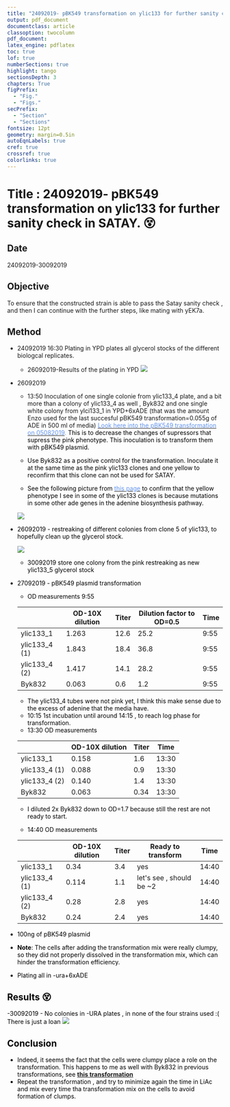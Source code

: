 ```yaml
---
title: "24092019- pBK549 transformation on ylic133 for further sanity check in SATAY."
output: pdf_document
documentclass: article
classoption: twocolumn
pdf_document:
latex_engine: pdflatex
toc: true
lof: true
numberSections: true
highlight: tango
sectionsDepth: 3
chapters: True
figPrefix:
  - "Fig."
  - "Figs."
secPrefix:
  - "Section"
  - "Sections"
fontsize: 12pt
geometry: margin=0.5in
autoEqnLabels: true
cref: true
crossref: true
colorlinks: true
---
```


# Title : 24092019- pBK549 transformation on ylic133 for further sanity check in SATAY. 😵

## Date
24092019-30092019

## Objective
To ensure that the constructed strain is able to pass the Satay sanity check , and then I can continue with the further steps, like mating with yEK7a.

## Method
- 24092019 16:30 Plating in YPD plates all glycerol stocks of the different biologcal replicates.
  - 26092019-Results of the plating in YPD
   ![](../images/27092019-glycerol-stocks-ylic133-all.png)
- 26092019
  - 13:50 Inoculation of one single colonie from ylic133_4 plate, and a bit more than a colony of ylic133_4 as well , Byk832 and one single white colony from ylci133_1 in YPD+6xADE (that was the amount Enzo used for the last succesful pBK549 transformation=0.055g of ADE in 500 ml of media) [<font color='CornflowerBlue'> Look here into the pBK549 transformation on 05082019](../2019-08/2019-08-05_Exp-Byk832-transformation-with-pBK549.md). <font color='black'> This is to decrease the changes of supressors that supress the pink phenotype. This inoculation is to transform them with pBK549 plasmid.
  - Use Byk832 as a positive control for the transformation. Inoculate it at the same time as the pink ylic133 clones and one yellow to reconfirm that this clone can not be used for SATAY.

  - See the following picture from [<font color='CornflowerBlue'> this page](https://www.phys.ksu.edu/gene/GENEFAQ.html) <font color='black'> to confirm that the yellow phenotype I see in some of the ylic133 clones is because mutations in some other ade genes in the adenine biosynthesis pathway.

  ![](../images/ade2-supressor-mutations.png)
- 26092019 - restreaking of different colonies from clone 5 of ylic133, to hopefully clean up the glycerol stock.

   ![](../images/re-streaking-ylic133-5-30092019.png)
   - 30092019 store one colony from the pink restreaking as new ylic133_5 glycerol stock
- 27092019 - pBK549 plasmid transformation
  - OD measurements 9:55

  |   | OD-10X dilution |Titer   |Dilution factor to OD=0.5   |Time|
  |---|---|---|---|---|
  | ylic133_1  |1.263  | 12.6  | 25.2  | 9:55 |
  | ylic133_4 (1)  |1.843   |18.4  | 36.8  | 9:55 |
  | ylic133_4 (2)  |1.417   | 14.1  | 28.2  | 9:55 |
  | Byk832  |0.063  | 0.6  | 1.2  | 9:55 |
  - The ylic133_4 tubes were not pink yet, I think this make sense due to the excess of adenine that the media have.
  - 10:15 1st incubation until around 14:15 , to reach log phase for transformation.
  - 13:30 OD measurements

  |   | OD-10X dilution |Titer   |Time|
  |---|---|---|---|
  | ylic133_1  |0.158  | 1.6  |  13:30 |
  | ylic133_4 (1)  |0.088  |0.9 |  13:30  |
  | ylic133_4 (2)  |0.140   | 1.4  |  13:30  |
  | Byk832  |0.063  | 0.34  | 13:30  |
  - I diluted 2x Byk832 down to OD=1.7 because still the rest are not ready to start.

  - 14:40 OD measurements

  |   | OD-10X dilution |Titer   |Ready to transform |Time|
  |---|---|---|---|---|
  | ylic133_1  |0.34  | 3.4  |yes | 14:40 |
  | ylic133_4 (1)  |0.114  |1.1 | let's see , should be ~2  | 14:40  |
  | ylic133_4 (2)  |0.28   | 2.8  | yes | 14:40  |
  | Byk832  |0.24  | 2.4  | yes | 14:40  |

- 100ng of pBK549 plasmid
- **Note**: The cells after adding the transformation mix were really clumpy, so they did not properly dissolved in the transformation mix, which can hinder the transformation efficiency.
- Plating all in -ura+6xADE
## Results 😵
-30092019 - No colonies in -URA plates , in none of the four strains used :( There is just a loan
![](../images/30092019-ylic133+pbk549-results-not-good.png)
## Conclusion
- Indeed, it seems the fact that the cells were clumpy place a role on the transformation. This happens to me as well with Byk832 in previous transformations, see [**this transformation**](../2019-07/2019-07-10_Byk832-transformation-pBk549.md)
- Repeat the transformation , and try to minimize again the time in LiAc and mix every time tha transformation mix on the cells to avoid formation of clumps.
